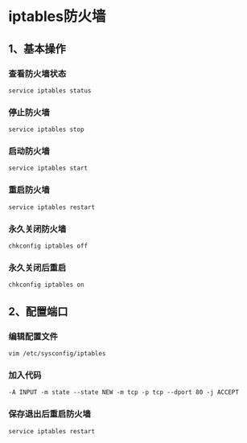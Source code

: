 # iptables防火墙
## 1、基本操作
### 查看防火墙状态
```
service iptables status
```
### 停止防火墙
```
service iptables stop
```
### 启动防火墙
```
service iptables start
```
### 重启防火墙
```
service iptables restart
```
### 永久关闭防火墙
```
chkconfig iptables off
```
### 永久关闭后重启
```
chkconfig iptables on
```
## 2、配置端口
### 编辑配置文件
```
vim /etc/sysconfig/iptables
```
### 加入代码
```
-A INPUT -m state --state NEW -m tcp -p tcp --dport 80 -j ACCEPT
```
### 保存退出后重启防火墙
```
service iptables restart
```